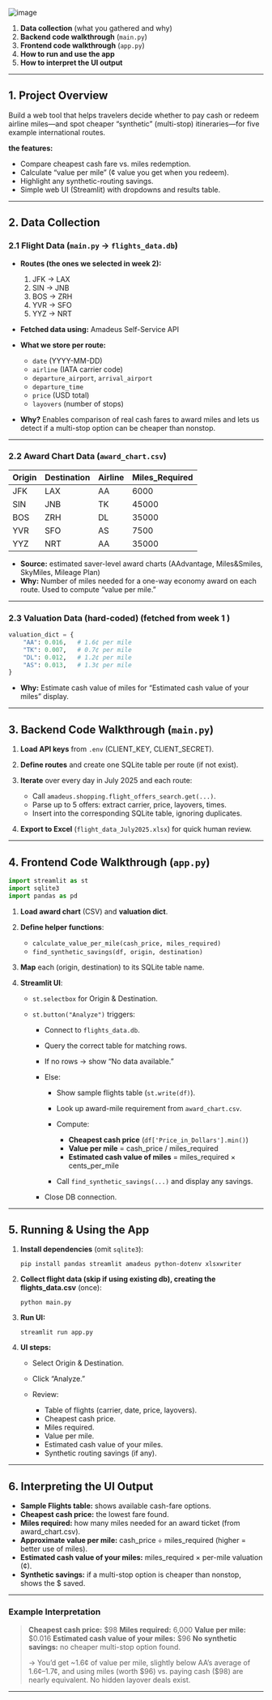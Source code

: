 ![image](https://github.com/user-attachments/assets/291bf522-03e7-41fd-9923-3499af98601d)

1. **Data collection** (what you gathered and why)
2. **Backend code walkthrough** (`main.py`)
3. **Frontend code walkthrough** (`app.py`)
4. **How to run and use the app**
5. **How to interpret the UI output**

---

## 1. Project Overview

Build a web tool that helps travelers decide whether to pay cash or redeem airline miles—and spot cheaper “synthetic” (multi-stop) itineraries—for five example international routes.

**the features:**

* Compare cheapest cash fare vs. miles redemption.
* Calculate “value per mile” (¢ value you get when you redeem).
* Highlight any synthetic-routing savings.
* Simple web UI (Streamlit) with dropdowns and results table.

---

## 2. Data Collection

### 2.1 Flight Data (`main.py` → `flights_data.db`)

* **Routes (the ones we selected in week 2):**

  1. JFK → LAX
  2. SIN → JNB
  3. BOS → ZRH
  4. YVR → SFO
  5. YYZ → NRT

* **Fetched data using:** Amadeus Self-Service API

* **What we store per route:**

  * `date` (YYYY-MM-DD)
  * `airline` (IATA carrier code)
  * `departure_airport`, `arrival_airport`
  * `departure_time`
  * `price` (USD total)
  * `layovers` (number of stops)

* **Why?** Enables comparison of real cash fares to award miles and lets us detect if a multi-stop option can be cheaper than nonstop.

---

### 2.2 Award Chart Data (`award_chart.csv`)

| Origin | Destination | Airline | Miles\_Required |
| ------ | ----------- | ------- | --------------- |
| JFK    | LAX         | AA      | 6000            |
| SIN    | JNB         | TK      | 45000           |
| BOS    | ZRH         | DL      | 35000           |
| YVR    | SFO         | AS      | 7500            |
| YYZ    | NRT         | AA      | 35000           |

* **Source:** estimated saver-level award charts (AAdvantage, Miles\&Smiles, SkyMiles, Mileage Plan)
* **Why:** Number of miles needed for a one-way economy award on each route. Used to compute “value per mile.”

---

### 2.3 Valuation Data (hard-coded) (fetched from week 1 )

```python
valuation_dict = {
    "AA": 0.016,   # 1.6¢ per mile
    "TK": 0.007,   # 0.7¢ per mile
    "DL": 0.012,   # 1.2¢ per mile
    "AS": 0.013,   # 1.3¢ per mile
}
```

* **Why:** Estimate cash value of miles for “Estimated cash value of your miles” display.

---

## 3. Backend Code Walkthrough (`main.py`)

1. **Load API keys** from `.env` (CLIENT\_KEY, CLIENT\_SECRET).

2. **Define routes** and create one SQLite table per route (if not exist).

3. **Iterate** over every day in July 2025 and each route:

   * Call `amadeus.shopping.flight_offers_search.get(...)`.
   * Parse up to 5 offers: extract carrier, price, layovers, times.
   * Insert into the corresponding SQLite table, ignoring duplicates.

4. **Export to Excel** (`flight_data_July2025.xlsx`) for quick human review.

---

## 4. Frontend Code Walkthrough (`app.py`)

```python
import streamlit as st
import sqlite3
import pandas as pd
```

1. **Load award chart** (CSV) and **valuation dict**.
2. **Define helper functions**:

   * `calculate_value_per_mile(cash_price, miles_required)`
   * `find_synthetic_savings(df, origin, destination)`
3. **Map** each (origin, destination) to its SQLite table name.
4. **Streamlit UI**:

   * `st.selectbox` for Origin & Destination.
   * `st.button("Analyze")` triggers:

     * Connect to `flights_data.db`.
     * Query the correct table for matching rows.
     * If no rows → show “No data available.”
     * Else:

       * Show sample flights table (`st.write(df)`).
       * Look up award-mile requirement from `award_chart.csv`.
       * Compute:

         * **Cheapest cash price** (`df['Price_in_Dollars'].min()`)
         * **Value per mile** = cash\_price / miles\_required
         * **Estimated cash value of miles** = miles\_required × cents\_per\_mile
       * Call `find_synthetic_savings(...)` and display any savings.
     * Close DB connection.

---

## 5. Running & Using the App

1. **Install dependencies** (omit `sqlite3`):

   ```
   pip install pandas streamlit amadeus python-dotenv xlsxwriter
   ```
   
2. **Collect flight data (skip if using existing db), creating the flights_data.csv** (once):

   ```
   python main.py
   ```
4. **Run UI:**

   ```
   streamlit run app.py
   ```
5. **UI steps:**

   * Select Origin & Destination.
   * Click “Analyze.”
   * Review:

     * Table of flights (carrier, date, price, layovers).
     * Cheapest cash price.
     * Miles required.
     * Value per mile.
     * Estimated cash value of your miles.
     * Synthetic routing savings (if any).

---

## 6. Interpreting the UI Output

* **Sample Flights table:** shows available cash-fare options.
* **Cheapest cash price:** the lowest fare found.
* **Miles required:** how many miles needed for an award ticket (from award\_chart.csv).
* **Approximate value per mile:** cash\_price ÷ miles\_required (higher = better use of miles).
* **Estimated cash value of your miles:** miles\_required × per-mile valuation (¢).
* **Synthetic savings:** if a multi-stop option is cheaper than nonstop, shows the \$ saved.

---

### Example Interpretation

> **Cheapest cash price:** \$98
> **Miles required:** 6,000
> **Value per mile:** \$0.016
> **Estimated cash value of your miles:** \$96
> **No synthetic savings:** no cheaper multi-stop option found.
>
> → You’d get \~1.6¢ of value per mile, slightly below AA’s average of 1.6¢–1.7¢, and using miles (worth \$96) vs. paying cash (\$98) are nearly equivalent. No hidden layover deals exist.

---
